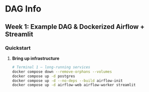 # DAG Info

## Week 1: Example DAG & Dockerized Airflow + Streamlit

### Quickstart

1. **Bring up infrastructure**  
   ```bash
   # Terminal 1 — long-running services
   docker compose down --remove-orphans --volumes
   docker compose up -d postgres
   docker compose up -d --no-deps --build airflow-init
   docker compose up -d airflow-web airflow-worker streamlit
